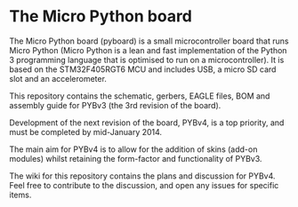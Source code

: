 The Micro Python board
======================

The Micro Python board (pyboard) is a small microcontroller board
that runs Micro Python (Micro Python is a lean and fast 
implementation of the Python 3 programming language that is 
optimised to run on a microcontroller).  It is based on the 
STM32F405RGT6 MCU and includes USB, a micro SD card slot and an 
accelerometer.

This repository contains the schematic, gerbers, EAGLE files, BOM
and assembly guide for PYBv3 (the 3rd revision of the board).

Development of the next revision of the board, PYBv4, is a top
priority, and must be completed by mid-January 2014.

The main aim for PYBv4 is to allow for the addition of skins
(add-on modules) whilst retaining the form-factor and functionality
of PYBv3.

The wiki for this repository contains the plans and discussion for
PYBv4.  Feel free to contribute to the discussion, and open any
issues for specific items.
